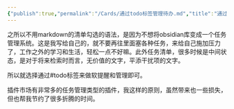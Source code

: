 ```yaml
---
{"publish":true,"permalink":"/Cards/通过todo标签管理待办.md","title":"通过todo标签管理待办","created":"2022-07-03","modified":"2025-07-09","tags":["todo"],"cssclasses":""}
---
```




之所以不用markdown的清单勾选的语法，是因为不想将obsidian库变成一个任务管理系统。这是我写给自己的，就不要再往里面塞各种任务，来给自己施加压力了，工作之外的学习和生活，轻松一点不好嘛。此外任务清单，很多时候是中间状态，是对于将来检索时而言，无价值的文字，平添干扰项的文字。

所以就选择通过#todo标签来做软提醒和管理即可。

插件市场有非常多的任务管理类型的插件，我这样的原则，虽然带来也一些损失，但也帮我节约了很多折腾的时间。
